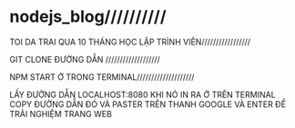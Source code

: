 # nodejs_blog//////////
TOI DA TRAI QUA 10 THÁNG HỌC LẬP TRÌNH VIÊN/////////////////

GIT CLONE ĐƯỜNG DẪN ///////////////////

NPM START Ở TRONG TERMINAL////////////////////

LẤY ĐƯỜNG DẪN LOCALHOST:8080 KHI NÓ IN RA Ở TRÊN TERMINAL COPY ĐƯỜNG DẪN ĐÓ VÀ PASTER TRÊN THANH GOOGLE VÀ ENTER ĐỂ TRẢI NGHIỆM TRANG WEB
